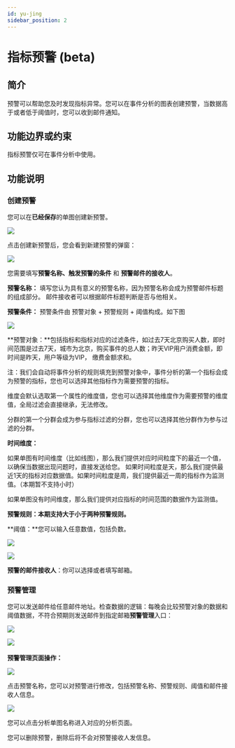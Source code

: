 ```yaml
---
id: yu-jing
sidebar_position: 2
---
```


# 指标预警 (beta)

## 简介[](#jian-jie)

预警可以帮助您及时发现指标异常。您可以在事件分析的图表创建预警，当数据高于或者低于阈值时，您可以收到邮件通知。

## 功能边界或约束[](#gong-neng-bian-jie-huo-yue-shu)

指标预警仅可在事件分析中使用。

## 功能说明[](#gong-neng-shuo-ming)

### 创建预警[](#chuang-jian-yu-jing)

您可以在**已经保存**的单图创建新预警。

![](https://gblobscdn.gitbook.com/assets%2F-M2qbZInaXgdm8kkNosp%2F-MYdzXGwMzDe2Bb-oIBb%2F-MYe-FQglUrBnzLVT6Gp%2F%E9%A2%84%E8%AD%A61.png?alt=media&token=5f76ddc0-cee0-4b9e-a9a7-653620eea290)

点击创建新预警后，您会看到新建预警的弹窗：

![](https://gblobscdn.gitbook.com/assets%2F-M2qbZInaXgdm8kkNosp%2F-MYdzXGwMzDe2Bb-oIBb%2F-MYe-PRGn906FkajVyPh%2F%E9%A2%84%E8%AD%A62.png?alt=media&token=a9894592-4cc3-4399-8489-909fe5e755f2)

您需要填写**预警名称、触发预警的条件** 和 **预警邮件的接收人**。

**预警名称：** 填写您认为具有意义的预警名称，因为预警名称会成为预警邮件标题的组成部分。 邮件接收者可以根据邮件标题判断是否与他相关。

**预警条件：** 预警条件由 预警对象 \+ 预警规则 \+ 阈值构成。如下图

![](https://gblobscdn.gitbook.com/assets%2F-M2qbZInaXgdm8kkNosp%2F-MYdzXGwMzDe2Bb-oIBb%2F-MYe-Y0LeSWkxegGvMWY%2F%E9%A2%84%E8%AD%A63.png?alt=media&token=f66c5cae-cea1-45ab-a9da-ad4e78996689)

**预警对象：**包括指标和指标对应的过滤条件，如过去7天北京购买人数，即时间范围是过去7天，城市为北京，购买事件的总人数；昨天VIP用户消费金额，即时间是昨天，用户等级为VIP， 缴费金额求和。

注：我们会自动将事件分析的规则填充到预警对象中，事件分析的第一个指标会成为预警的指标，您也可以选择其他指标作为需要预警的指标。

维度会默认选取第一个属性的维度值，您也可以选择其他维度作为需要预警的维度值，全局过滤会直接继承，无法修改。

分群的第一个分群会成为参与指标过滤的分群，您也可以选择其他分群作为参与过滤的分群。

**时间维度：**

如果单图有时间维度（比如线图），那么我们提供对应时间粒度下的最近一个值，以确保当数据出现问题时，直接发送给您。 如果时间粒度是天，那么我们提供最近1天的指标对应数据值。如果时间粒度是周，我们提供最近一周的指标作为监测值。（本期暂不支持小时）

如果单图没有时间维度，那么我们提供对应指标的时间范围的数据作为监测值。

**预警规则：**本期支持大于小于两种预警规则**。**

**阈值：**您可以输入任意数值，包括负数。

![](https://gblobscdn.gitbook.com/assets%2F-M2qbZInaXgdm8kkNosp%2F-MYdzXGwMzDe2Bb-oIBb%2F-MYe-rdgJsXQytvFBU9V%2F%E9%A2%84%E8%AD%A64.png?alt=media&token=a72dfbed-d355-4532-8da0-c8402983eb74)

![](https://gblobscdn.gitbook.com/assets%2F-M2qbZInaXgdm8kkNosp%2F-MYdzXGwMzDe2Bb-oIBb%2F-MYe06mB3qm-GA5ArB24%2F%E9%A2%84%E8%AD%A66.png?alt=media&token=7cb97f38-5c64-4760-92d7-e5d62bbd6b89)

**预警的邮件接收人**：你可以选择或者填写邮箱。

### 预警管理[](#yu-jing-guan-li)

您可以发送邮件给任意邮件地址。检查数据的逻辑：每晚会比较预警对象的数据和阈值数据，不符合预期则发送邮件到指定邮箱**预警管理**入口：

![](https://gblobscdn.gitbook.com/assets%2F-M2qbZInaXgdm8kkNosp%2F-MYdzXGwMzDe2Bb-oIBb%2F-MYe0HCiAI5eWbunsVGh%2F%E9%A2%84%E8%AD%A67.png?alt=media&token=9c05785c-fc20-41a1-b93f-b2d19942484c)

​![](https://growingio.feishu.cn/space/api/box/stream/download/asynccode/?code=MWUzNzhkZTg0M2RiODQ5MTJmYjU0YTMzOTlkNmM4MmNfcWJCbElHQ0FINzI3V1JKNTVMaXBsVjY3VE1GMWVjQ2dfVG9rZW46Ym94Y24ybXNFWnZYNllxMUxyQWFDTmI5aFBkXzE2MTgxOTM1NjU6MTYxODE5NzE2NV9WNA)​

**预警管理页面操作：**

![](https://gblobscdn.gitbook.com/assets%2F-M2qbZInaXgdm8kkNosp%2F-MYdzXGwMzDe2Bb-oIBb%2F-MYe0UDJMO3oZpylIOit%2F%E9%A2%84%E8%AD%A68.png?alt=media&token=00d6b3c4-f19e-4348-b467-b68aebc429af)

点击预警名称，您可以对预警进行修改，包括预警名称、预警规则、阈值和邮件接收人信息。

![](https://gblobscdn.gitbook.com/assets%2F-M2qbZInaXgdm8kkNosp%2F-MYdzXGwMzDe2Bb-oIBb%2F-MYe1-DyRDToJiH1xyTi%2F%E9%A2%84%E8%AD%A610.png?alt=media&token=17f3adb4-cf1e-4fd8-bf36-11d3a47d0240)

您可以点击分析单图名称进入对应的分析页面。

您可以删除预警，删除后将不会对预警接收人发信息。

